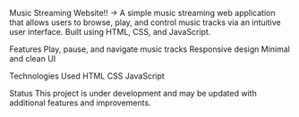 Music Streaming Website!!
-> A simple music streaming web application that allows users to browse, play, and control music tracks via an intuitive user interface. Built using HTML, CSS, and JavaScript.

Features
Play, pause, and navigate music tracks
Responsive design
Minimal and clean UI

Technologies Used
 HTML
 CSS
 JavaScript

Status
This project is under development and may be updated with additional features and improvements.
